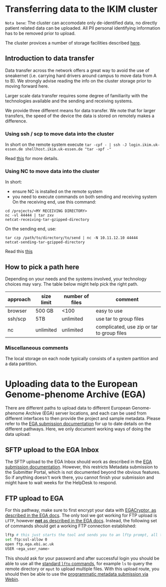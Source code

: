 # Transferring data to the IKIM cluster

`Nota bene`: The cluster can accomodate only de-identified data,  no directly patient related data can be uploaded. All PII personal identifying information has to be removed prior to upload.

The cluster provices a number of storage facilities described
[here](./storage.md).

## Introduction to data transfer

Data transfer across the network offers a great way to avoid the use of sneakernet (i.e. carrying hard drivers around campus to move data from A to B). We strongly advise reading the info on the cluster storage prior to moving forward here.

Larger scale data transfer requires some degree of familiarity with the technologies available and the sending and receiving systems.

We provide three different means for data transfer. We note that for larger transfers, the speed of the device the data is stored on remotely makes a difference.

### Using ssh / scp to move data into the cluster

In short on the remote system execute
`tar -cpf - | ssh -J login.ikim.uk-essen.de shellhost.ikim.uk-essen.de "tar -xpf -"`

Read [this](https://www.cyberciti.biz/faq/howto-use-tar-command-through-network-over-ssh-session/) for more details.

### Using NC to move data into the cluster

In short:

- ensure NC is installed on the remote system
- you need to execute commands on both sending and receiving system
On the receiving end, use this command:

``` { .sh }
cd /projects/<MY RECEIVING DIRECTORY>
nc -vl 44444 | tar zxv
netcat-receiving-tar-gzipped-directory
```

On the sending end, use:

``` { .sh }
tar czp /path/to/directory/to/send | nc -N 10.11.12.10 44444
netcat-sending-tar-gzipped-directory
```

Read this [this](https://www.maketecheasier.com/netcat-transfer-files-between-linux-computers/)

## How to pick a path here

Depending on your needs and the systems involved, your technology choices may vary. The table below might help pick the right path.

| approach | size limit | number of files | comment |
| ---  | --- |  -- | ---|
| browser  | 500 GB | <100 | easy to use |
| ssh/scp  | 5TB | unlimited | use tar to group files |
| nc       | unlimited | unlimited | complicated, use zip or tar to group files |

### Miscellaneous comments

The local storage on each node typically consists of a system partition and a data partition.

# Uploading data to the European Genome-phenome Archive (EGA)

There are different paths to upload data to different European Genome-phenome Archive (EGA) server locations, and each can be used from different interfaces to then provide the project and sample metadata.
Please refer to the [EGA submission documentation](https://ega-archive.org/) for up to date details on the different pathways.
Here, we only document working ways of doing the data upload:

## SFTP upload to the EGA Inbox

The SFTP upload to the EGA Inbox should work as described in the [EGA submission documentation](https://ega-archive.org/submission/data/uploading-files/inbox/).
However, this restricts Metadata submission to the Submitter Portal, which is not documented beyond the obvious features.
So if anything doesn't work there, you cannot finish your submission and might have to wait weeks for the HelpDesk to respond.

## FTP upload to EGA

For this pathway, make sure to first encrypt your data with [EGACryptor, as described in the EGA docs](https://ega-archive.org/submission/data/uploading-files/ftp/).
The only tool we got working for FTP upload is `LFTP`, however [**not** as described in the EGA docs](https://ega-archive.org/submission/data/uploading-files/ftp/#FTPTLS).
Instead, the following set of commands should get a working FTP connection established:

``` {.sh }
lftp # this just starts the tool and sends you to an lftp prompt, all the following commands are within lftp
set ftp:ssl-allow 0
open ftp.ega.ebi.ac.uk
USER <ega_user_name>
```

This should ask for your password and after successful login you should be able to use all the [standard `lftp` commands](https://linux.die.net/man/1/lftp), for example `ls` to query the remote directory or `mput` to upload multiple files.
With this upload route, you should then be able to use the [programmatic metadata submission via Webin](https://ega-archive.org/submission/metadata/submission/programmatic-submission-xml/).
